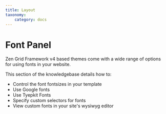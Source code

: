 ```yaml
---
title: Layout
taxonomy:
    category: docs
---
```


# Font Panel

Zen Grid Framework v4 based themes come with a wide range of options for using fonts in your website. 

This section of the knowledgebase details how to:

- Control the font fontsizes in your template
- Use Google fonts
- Use Tyepkit Fonts
- Specify custom selectors for fonts
- View custom fonts in your site's wysiwyg editor